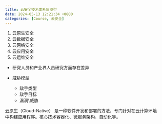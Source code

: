 ```yaml
---
title: 云安全技术体系及模型
date: 2024-05-13 12:21:34 +0800
categories: [Course, 云安全]
---
```


1. 云原生安全
2. 云数据安全
3. 云网络安全
4. 云应用安全
5. 云运维安全


- 研究人员和产业界人员研究方面存在差异

- 威胁模型
	- 敌手类型
	- 敌手目标
	- 漏洞\威胁


云原生（Cloud-Native）
是一种软件开发和部署的方法，专门针对在云计算环境中构建应用程序。核心技术容器化、微服务架构、自动化等。

